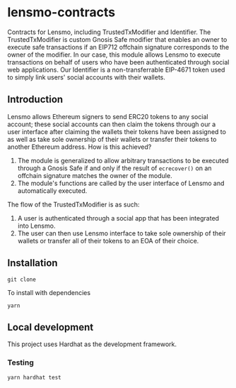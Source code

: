 # lensmo-contracts

Contracts for Lensmo, including TrustedTxModifier and Identifier. The TrustedTxModifier is custom Gnosis Safe modifier that enables an owner to execute safe transactions if an EIP712 offchain signature corresponds to the owner of the modifier. In our case, this module allows Lensmo to execute transactions on behalf of users who have been authenticated through social web applications. Our Identifier is a non-transferrable EIP-4671 token used to simply link users' social accounts with their wallets.

## Introduction

Lensmo allows Ethereum signers to send ERC20 tokens to any social account; these social accounts can then claim the tokens through our a user interface after claiming the wallets their tokens have been assigned to as well as take sole ownership of their wallets or transfer their tokens to another Ethereum address.
How is this achieved?

1. The module is generalized to allow arbitrary transactions to be executed through a Gnosis Safe if and only if the result of `ecrecover()` on an offchain signature matches the owner of the module.
2. The module's functions are called by the user interface of Lensmo and automatically executed.

The flow of the TrustedTxModifier is as such:

1. A user is authenticated through a social app that has been integrated into Lensmo.
2. The user can then use Lensmo interface to take sole ownership of their wallets or transfer all of their tokens to an EOA of their choice.

## Installation

```
git clone
```

To install with dependencies

```
yarn
```

## Local development

This project uses Hardhat as the development framework.

### Testing

```
yarn hardhat test
```
